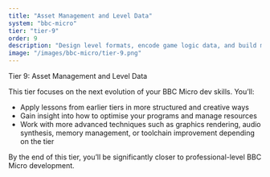 ```yaml
---
title: "Asset Management and Level Data"
system: "bbc-micro"
tier: "tier-9"
order: 9
description: "Design level formats, encode game logic data, and build memory-efficient asset loading."
image: "/images/bbc-micro/tier-9.png"
---
```


Tier 9: Asset Management and Level Data

This tier focuses on the next evolution of your BBC Micro dev skills.
You’ll:
- Apply lessons from earlier tiers in more structured and creative ways
- Gain insight into how to optimise your programs and manage resources
- Work with more advanced techniques such as graphics rendering, audio synthesis,
  memory management, or toolchain improvement depending on the tier

By the end of this tier, you’ll be significantly closer to professional-level BBC Micro development.
